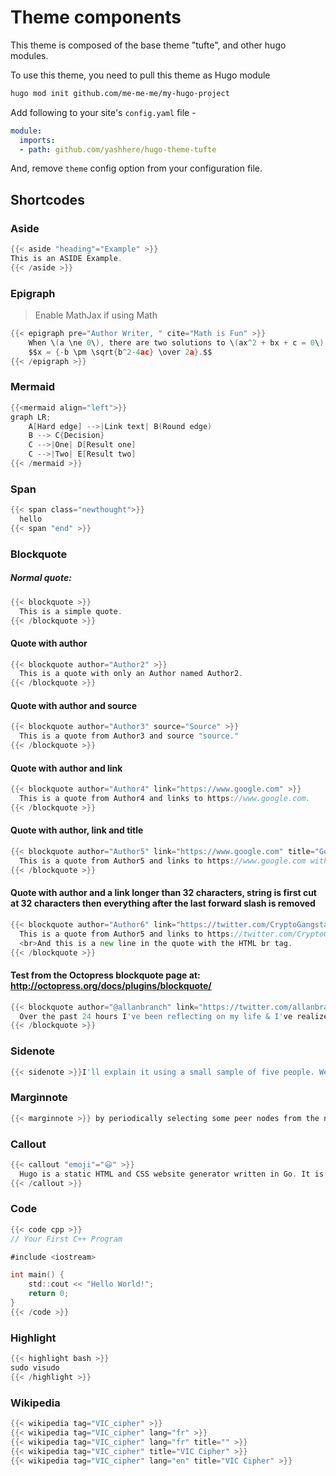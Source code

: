 # Theme components

This theme is composed of the base theme "tufte", and other hugo modules.

To use this theme, you need to pull this theme as Hugo module

```bash
hugo mod init github.com/me-me-me/my-hugo-project
```

Add following to your site's `config.yaml` file -

```yaml
module:
  imports:
  - path: github.com/yashhere/hugo-theme-tufte
```

And, remove `theme` config option from your configuration file.

## Shortcodes

### Aside

```go
{{< aside "heading"="Example" >}}
This is an ASIDE Example.
{{< /aside >}}
```

### Epigraph

> Enable MathJax if using Math

```go
{{< epigraph pre="Author Writer, " cite="Math is Fun" >}}
    When \(a \ne 0\), there are two solutions to \(ax^2 + bx + c = 0\) and they are
    $$x = {-b \pm \sqrt{b^2-4ac} \over 2a}.$$
{{< /epigraph >}}
```

### Mermaid

```go
{{<mermaid align="left">}}
graph LR;
    A[Hard edge] -->|Link text| B(Round edge)
    B --> C{Decision}
    C -->|One| D[Result one]
    C -->|Two| E[Result two]
{{< /mermaid >}}
```

### Span

```go
{{< span class="newthought">}}
  hello
{{< span "end" >}}
```

### Blockquote

##### Normal quote:

```go
{{< blockquote >}}
  This is a simple quote.
{{< /blockquote >}}
```

#### Quote with author

```go
{{< blockquote author="Author2" >}}
  This is a quote with only an Author named Author2.
{{< /blockquote >}}
```

#### Quote with author and source

```go
{{< blockquote author="Author3" source="Source" >}}
  This is a quote from Author3 and source "source."
{{< /blockquote >}}
```

#### Quote with author and link

```go
{{< blockquote author="Author4" link="https://www.google.com" >}}
  This is a quote from Author4 and links to https://www.google.com.
{{< /blockquote >}}
```

#### Quote with author, link and title

```go
{{< blockquote author="Author5" link="https://www.google.com" title="Google" >}}
  This is a quote from Author5 and links to https://www.google.com with title "Google."
{{< /blockquote >}}
```

#### Quote with author and a link longer than 32 characters, string is first cut at 32 characters then everything after the last forward slash is removed

```go
{{< blockquote author="Author6" link="https://twitter.com/CryptoGangsta/status/716427930126196737" >}}
  This is a quote from Author5 and links to https://twitter.com/CryptoGangsta/status/716427930126196737 which is longer than 32 characters.
  <br>And this is a new line in the quote with the HTML br tag.
{{< /blockquote >}}
```

#### Test from the Octopress blockquote page at: http://octopress.org/docs/plugins/blockquote/

```go
{{< blockquote author="@allanbranch" link="https://twitter.com/allanbranch/status/90766146063712256" >}}
  Over the past 24 hours I've been reflecting on my life & I've realized only one thing. I need a medieval battle axe.
{{< /blockquote >}}
```

### Sidenote

```go
{{< sidenote >}}I'll explain it using a small sample of five people. We assume that, initially, none of these people is infected. Now, because of some external factors{{< /sidenote >}}
```

### Marginnote

```go
{{< marginnote >}} by periodically selecting some peer nodes from the network. If a node is susceptible, that is, it does not know the said information, then after the selection and transmission of  information by an infected node, the susceptible node also gets infected and starts spreading the information.{{< /marginnote >}}
```

### Callout

```go
{{< callout "emoji"="😃" >}}
  Hugo is a static HTML and CSS website generator written in Go. It is optimized for speed, ease of use, and configurability. Hugo takes a directory with content and templates and renders them into a full HTML website.
{{< /callout >}}
```

### Code

```go
{{< code cpp >}}
// Your First C++ Program

#include <iostream>

int main() {
    std::cout << "Hello World!";
    return 0;
}
{{< /code >}}
```

### Highlight

```go
{{< highlight bash >}}
sudo visudo
{{< /highlight >}}
```

### Wikipedia

```go
{{< wikipedia tag="VIC_cipher" >}}
{{< wikipedia tag="VIC_cipher" lang="fr" >}}
{{< wikipedia tag="VIC_cipher" lang="fr" title="" >}}
{{< wikipedia tag="VIC_cipher" title="VIC Cipher" >}}
{{< wikipedia tag="VIC_cipher" lang="en" title="VIC Cipher" >}}
```

